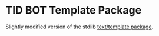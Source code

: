 TID BOT Template Package
================

Slightly modified version of the stdlib [text/template package](https://github.com/golang/go/tree/master/src/text/template).